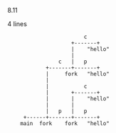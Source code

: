 8.11

4 lines

                            c
                        +-------+
                        |    "hello"
                        |    
                    c   |   p
                +-------+-------+
                |     fork   "hello"
                |
                |           c
                |       +-------+
                |       |    "hello"
                |       |    
                |   p   |   p    
         +------+-------+-------+
        main  fork    fork   "hello"
























